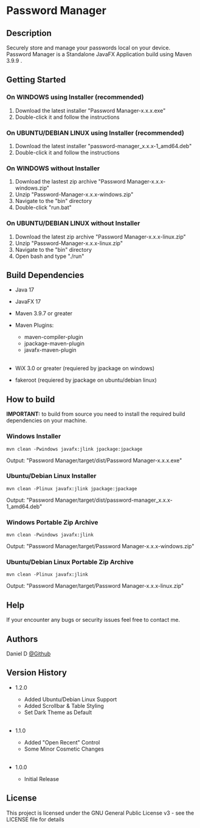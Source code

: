 # <b>Password Manager</b>

## <b>Description</b>

Securely store and manage your passwords local on your device.</br>
Password Manager is a Standalone JavaFX Application build using Maven 3.9.9 .</br>

## <b>Getting Started</b>

### <b>On WINDOWS using Installer (recommended)</b>

1. Download the latest installer "Password Manager-x.x.x.exe"
2. Double-click it and follow the instructions

### <b>On UBUNTU/DEBIAN LINUX using Installer (recommended)</b>

1. Download the latest installer "password-manager_x.x.x-1_amd64.deb"
2. Double-click it and follow the instructions

### <b>On WINDOWS without Installer</b>

1. Download the lastest zip archive "Password Manager-x.x.x-windows.zip"
2. Unzip "Password-Manager-x.x.x-windows.zip"
3. Navigate to the "bin" directory
4. Double-click "run.bat"

### <b>On UBUNTU/DEBIAN LINUX without Installer</b>

1. Download the latest zip archive "Password Manager-x.x.x-linux.zip"
2. Unzip "Password-Manager-x.x.x-linux.zip"
3. Navigate to the "bin" directory
4. Open bash and type "./run"

## <b>Build Dependencies</b>

* Java 17

* JavaFX 17

* Maven 3.9.7 or greater

* Maven Plugins:</br>
    * maven-compiler-plugin</br>
    * jpackage-maven-plugin</br>
    * javafx-maven-plugin</br>
    </br>
* WiX 3.0 or greater (requiered by jpackage on windows)

* fakeroot (requiered by jpackage on ubuntu/debian linux)

## <b>How to build</b>

<b>IMPORTANT:</b> to build from source you need to install the required build dependencies on your machine.

### <b>Windows Installer</b>
````
mvn clean -Pwindows javafx:jlink jpackage:jpackage
````
Output: "Password Manager/target/dist/Password Manager-x.x.x.exe"

### <b>Ubuntu/Debian Linux Installer</b>
````
mvn clean -Plinux javafx:jlink jpackage:jpackage
````
Output: "Password Manager/target/dist/password-manager_x.x.x-1_amd64.deb"

### <b>Windows Portable Zip Archive</b>
````
mvn clean -Pwindows javafx:jlink
````
Output: "Password Manager/target/Password Manager-x.x.x-windows.zip"

### <b>Ubuntu/Debian Linux Portable Zip Archive</b>
````
mvn clean -Plinux javafx:jlink
````
Output: "Password Manager/target/Password Manager-x.x.x-linux.zip"

## <b>Help</b>

If your encounter any bugs or security issues feel free to contact me.

## <b>Authors</b>

Daniel D
[@Github](https://github.com/Daniel446f6c/)

## <b>Version History</b>

* 1.2.0
    * Added Ubuntu/Debian Linux Support
    * Added Scrollbar & Table Styling
    * Set Dark Theme as Default
<br><br>

* 1.1.0
    * Added "Open Recent" Control
    * Some Minor Cosmetic Changes
<br><br>

* 1.0.0
    * Initial Release

## <b>License</b>

This project is licensed under the GNU General Public License v3  - see the LICENSE file for details
